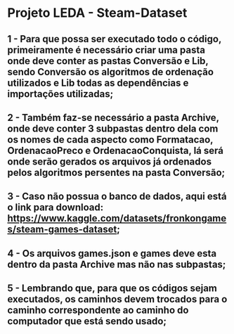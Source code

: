 # Projeto LEDA - Steam-Dataset

## 1 - Para que possa ser executado todo o código, primeiramente é necessário criar uma pasta onde deve conter as pastas Conversão e Lib, sendo Conversão os algoritmos de ordenação utilizados e Lib todas as dependências e importações utilizadas;

## 2 - Também faz-se necessário a pasta Archive, onde deve conter 3 subpastas dentro dela com os nomes de cada aspecto como Formatacao, OrdenacaoPreco e OrdenacaoConquista, lá será onde serão gerados os arquivos já ordenados pelos algoritmos persentes na pasta Conversão;

## 3 - Caso não possua o banco de dados, aqui está o link para download: https://www.kaggle.com/datasets/fronkongames/steam-games-dataset;    
## 4 - Os arquivos games.json e games deve esta dentro da pasta Archive mas não nas subpastas;
## 5 - Lembrando que, para que os códigos sejam executados, os caminhos devem trocados para o caminho correspondente ao caminho do computador que está sendo usado;


